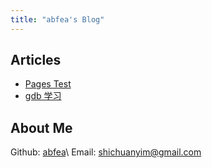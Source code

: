 ```yaml
---
title: "abfea's Blog"
---
```


## Articles

- [Pages Test](articles/pages.md)
- [gdb 学习](articles/modern_x86_assembly_lp.md)

## About Me

Github: [abfea](https://github.com/abfea)\\
Email:  [shichuanyim@gmail.com](mailto:shichuanyim@gmail.com)
